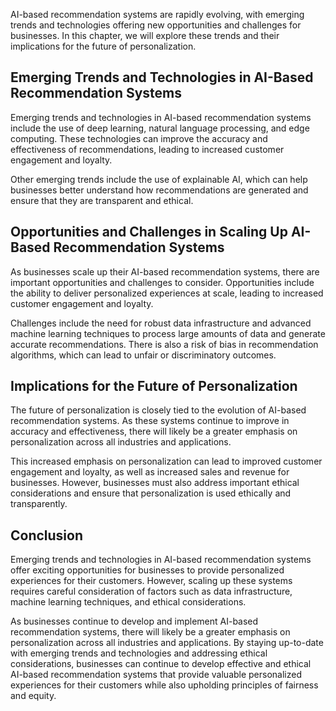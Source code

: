 
AI-based recommendation systems are rapidly evolving, with emerging trends and technologies offering new opportunities and challenges for businesses. In this chapter, we will explore these trends and their implications for the future of personalization.

Emerging Trends and Technologies in AI-Based Recommendation Systems
-------------------------------------------------------------------

Emerging trends and technologies in AI-based recommendation systems include the use of deep learning, natural language processing, and edge computing. These technologies can improve the accuracy and effectiveness of recommendations, leading to increased customer engagement and loyalty.

Other emerging trends include the use of explainable AI, which can help businesses better understand how recommendations are generated and ensure that they are transparent and ethical.

Opportunities and Challenges in Scaling Up AI-Based Recommendation Systems
--------------------------------------------------------------------------

As businesses scale up their AI-based recommendation systems, there are important opportunities and challenges to consider. Opportunities include the ability to deliver personalized experiences at scale, leading to increased customer engagement and loyalty.

Challenges include the need for robust data infrastructure and advanced machine learning techniques to process large amounts of data and generate accurate recommendations. There is also a risk of bias in recommendation algorithms, which can lead to unfair or discriminatory outcomes.

Implications for the Future of Personalization
----------------------------------------------

The future of personalization is closely tied to the evolution of AI-based recommendation systems. As these systems continue to improve in accuracy and effectiveness, there will likely be a greater emphasis on personalization across all industries and applications.

This increased emphasis on personalization can lead to improved customer engagement and loyalty, as well as increased sales and revenue for businesses. However, businesses must also address important ethical considerations and ensure that personalization is used ethically and transparently.

Conclusion
----------

Emerging trends and technologies in AI-based recommendation systems offer exciting opportunities for businesses to provide personalized experiences for their customers. However, scaling up these systems requires careful consideration of factors such as data infrastructure, machine learning techniques, and ethical considerations.

As businesses continue to develop and implement AI-based recommendation systems, there will likely be a greater emphasis on personalization across all industries and applications. By staying up-to-date with emerging trends and technologies and addressing ethical considerations, businesses can continue to develop effective and ethical AI-based recommendation systems that provide valuable personalized experiences for their customers while also upholding principles of fairness and equity.


